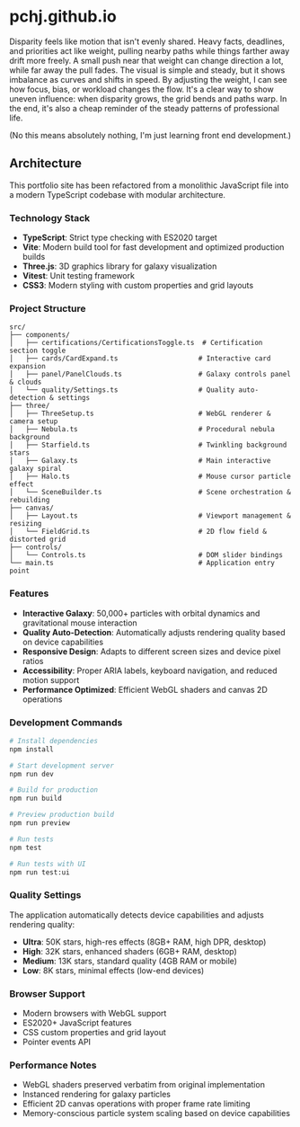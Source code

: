# pchj.github.io

Disparity feels like motion that isn't evenly shared. Heavy facts, deadlines, and priorities act like weight, pulling nearby paths while things farther away drift more freely. A small push near that weight can change direction a lot, while far away the pull fades. The visual is simple and steady, but it shows imbalance as curves and shifts in speed. By adjusting the weight, I can see how focus, bias, or workload changes the flow. It's a clear way to show uneven influence: when disparity grows, the grid bends and paths warp. In the end, it's also a cheap reminder of the steady patterns of professional life. 

(No this means absolutely nothing, I'm just learning front end development.)

## Architecture

This portfolio site has been refactored from a monolithic JavaScript file into a modern TypeScript codebase with modular architecture.

### Technology Stack

- **TypeScript**: Strict type checking with ES2020 target
- **Vite**: Modern build tool for fast development and optimized production builds
- **Three.js**: 3D graphics library for galaxy visualization
- **Vitest**: Unit testing framework
- **CSS3**: Modern styling with custom properties and grid layouts

### Project Structure

```
src/
├── components/
│   ├── certifications/CertificationsToggle.ts  # Certification section toggle
│   ├── cards/CardExpand.ts                    # Interactive card expansion
│   ├── panel/PanelClouds.ts                   # Galaxy controls panel & clouds
│   └── quality/Settings.ts                    # Quality auto-detection & settings
├── three/
│   ├── ThreeSetup.ts                          # WebGL renderer & camera setup
│   ├── Nebula.ts                              # Procedural nebula background
│   ├── Starfield.ts                           # Twinkling background stars
│   ├── Galaxy.ts                              # Main interactive galaxy spiral
│   ├── Halo.ts                                # Mouse cursor particle effect
│   └── SceneBuilder.ts                        # Scene orchestration & rebuilding
├── canvas/
│   ├── Layout.ts                              # Viewport management & resizing
│   └── FieldGrid.ts                           # 2D flow field & distorted grid
├── controls/
│   └── Controls.ts                            # DOM slider bindings
└── main.ts                                    # Application entry point
```

### Features

- **Interactive Galaxy**: 50,000+ particles with orbital dynamics and gravitational mouse interaction
- **Quality Auto-Detection**: Automatically adjusts rendering quality based on device capabilities
- **Responsive Design**: Adapts to different screen sizes and device pixel ratios
- **Accessibility**: Proper ARIA labels, keyboard navigation, and reduced motion support
- **Performance Optimized**: Efficient WebGL shaders and canvas 2D operations

### Development Commands

```bash
# Install dependencies
npm install

# Start development server
npm run dev

# Build for production
npm run build

# Preview production build
npm run preview

# Run tests
npm test

# Run tests with UI
npm run test:ui
```

### Quality Settings

The application automatically detects device capabilities and adjusts rendering quality:

- **Ultra**: 50K stars, high-res effects (8GB+ RAM, high DPR, desktop)
- **High**: 32K stars, enhanced shaders (6GB+ RAM, desktop)
- **Medium**: 13K stars, standard quality (4GB RAM or mobile)
- **Low**: 8K stars, minimal effects (low-end devices)

### Browser Support

- Modern browsers with WebGL support
- ES2020+ JavaScript features
- CSS custom properties and grid layout
- Pointer events API

### Performance Notes

- WebGL shaders preserved verbatim from original implementation
- Instanced rendering for galaxy particles
- Efficient 2D canvas operations with proper frame rate limiting
- Memory-conscious particle system scaling based on device capabilities